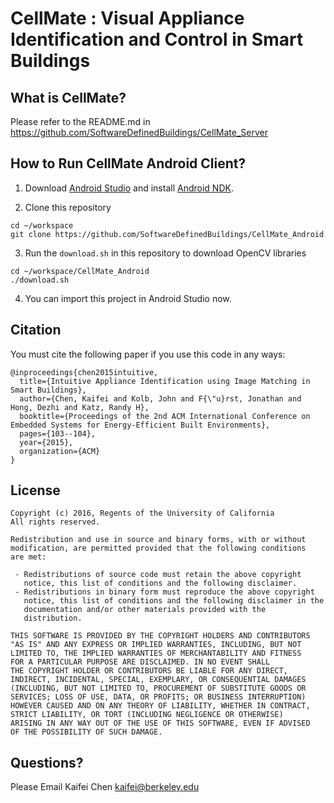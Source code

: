 # CellMate : Visual Appliance Identification and Control in Smart Buildings


## What is CellMate? 
Please refer to the README.md in https://github.com/SoftwareDefinedBuildings/CellMate_Server


## How to Run CellMate Android Client?

1. Download [Android Studio](https://developer.android.com/studio/index.html) and install [Android NDK](https://developer.android.com/ndk/index.html).

2. Clone this repository

  ```
  cd ~/workspace
  git clone https://github.com/SoftwareDefinedBuildings/CellMate_Android
  ```

3. Run the `download.sh` in this repository to download OpenCV libraries

  ```
  cd ~/workspace/CellMate_Android
  ./download.sh
  ```

4. You can import this project in Android Studio now.


## Citation
You must cite the following paper if you use this code in any ways:

```
@inproceedings{chen2015intuitive,
  title={Intuitive Appliance Identification using Image Matching in Smart Buildings},
  author={Chen, Kaifei and Kolb, John and F{\"u}rst, Jonathan and Hong, Dezhi and Katz, Randy H},
  booktitle={Proceedings of the 2nd ACM International Conference on Embedded Systems for Energy-Efficient Built Environments},
  pages={103--104},
  year={2015},
  organization={ACM}
}
```

## License

```
Copyright (c) 2016, Regents of the University of California
All rights reserved.

Redistribution and use in source and binary forms, with or without
modification, are permitted provided that the following conditions 
are met:

 - Redistributions of source code must retain the above copyright
   notice, this list of conditions and the following disclaimer.
 - Redistributions in binary form must reproduce the above copyright
   notice, this list of conditions and the following disclaimer in the
   documentation and/or other materials provided with the
   distribution.

THIS SOFTWARE IS PROVIDED BY THE COPYRIGHT HOLDERS AND CONTRIBUTORS
"AS IS" AND ANY EXPRESS OR IMPLIED WARRANTIES, INCLUDING, BUT NOT
LIMITED TO, THE IMPLIED WARRANTIES OF MERCHANTABILITY AND FITNESS 
FOR A PARTICULAR PURPOSE ARE DISCLAIMED. IN NO EVENT SHALL 
THE COPYRIGHT HOLDER OR CONTRIBUTORS BE LIABLE FOR ANY DIRECT, 
INDIRECT, INCIDENTAL, SPECIAL, EXEMPLARY, OR CONSEQUENTIAL DAMAGES 
(INCLUDING, BUT NOT LIMITED TO, PROCUREMENT OF SUBSTITUTE GOODS OR 
SERVICES; LOSS OF USE, DATA, OR PROFITS; OR BUSINESS INTERRUPTION) 
HOWEVER CAUSED AND ON ANY THEORY OF LIABILITY, WHETHER IN CONTRACT, 
STRICT LIABILITY, OR TORT (INCLUDING NEGLIGENCE OR OTHERWISE) 
ARISING IN ANY WAY OUT OF THE USE OF THIS SOFTWARE, EVEN IF ADVISED 
OF THE POSSIBILITY OF SUCH DAMAGE.
```

## Questions? 

Please Email Kaifei Chen <kaifei@berkeley.edu>
